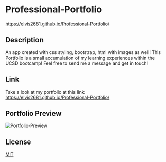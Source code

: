 # Professional-Portfolio

https://elvis2681.github.io/Professional-Portfolio/

## Description

An app created with css styling, bootstrap, html with images as well! This Portfolio is a small accumulation of my learning experiences within the UCSD bootcamp! Feel free to send me a message and get in touch!

## Link

Take a look at my portfolio at this link:
https://elvis2681.github.io/Professional-Portfolio/

## Portfolio Preview

![Portfolio-Preview](/assets/images/Portfolio-Preview.png)

## License

[MIT](https://choosealicense.com/licenses/mit/)
